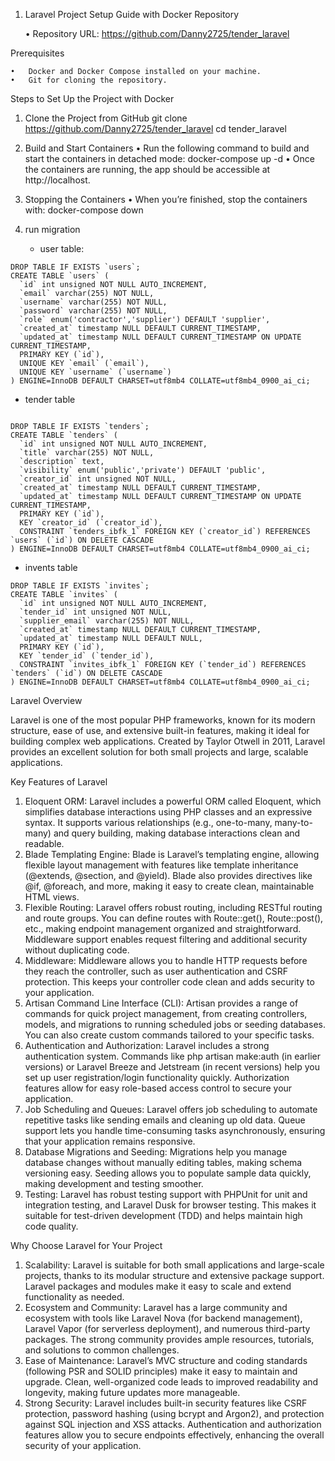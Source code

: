 1. Laravel Project Setup Guide with Docker
   Repository

	•	Repository URL: https://github.com/Danny2725/tender_laravel

Prerequisites

	•	Docker and Docker Compose installed on your machine.
	•	Git for cloning the repository.
 Steps to Set Up the Project with Docker

1. Clone the Project from GitHub
git clone https://github.com/Danny2725/tender_laravel
cd tender_laravel
2. Build and Start Containers
•	Run the following command to build and start the containers in detached mode:
    docker-compose up -d
•	Once the containers are running, the app should be accessible at http://localhost.

3. Stopping the Containers
•	When you’re finished, stop the containers with:
docker-compose down
4. run migration
   - user table:
```
DROP TABLE IF EXISTS `users`;
CREATE TABLE `users` (
  `id` int unsigned NOT NULL AUTO_INCREMENT,
  `email` varchar(255) NOT NULL,
  `username` varchar(255) NOT NULL,
  `password` varchar(255) NOT NULL,
  `role` enum('contractor','supplier') DEFAULT 'supplier',
  `created_at` timestamp NULL DEFAULT CURRENT_TIMESTAMP,
  `updated_at` timestamp NULL DEFAULT CURRENT_TIMESTAMP ON UPDATE CURRENT_TIMESTAMP,
  PRIMARY KEY (`id`),
  UNIQUE KEY `email` (`email`),
  UNIQUE KEY `username` (`username`)
) ENGINE=InnoDB DEFAULT CHARSET=utf8mb4 COLLATE=utf8mb4_0900_ai_ci;
```

- tender table
```

DROP TABLE IF EXISTS `tenders`;
CREATE TABLE `tenders` (
  `id` int unsigned NOT NULL AUTO_INCREMENT,
  `title` varchar(255) NOT NULL,
  `description` text,
  `visibility` enum('public','private') DEFAULT 'public',
  `creator_id` int unsigned NOT NULL,
  `created_at` timestamp NULL DEFAULT CURRENT_TIMESTAMP,
  `updated_at` timestamp NULL DEFAULT CURRENT_TIMESTAMP ON UPDATE CURRENT_TIMESTAMP,
  PRIMARY KEY (`id`),
  KEY `creator_id` (`creator_id`),
  CONSTRAINT `tenders_ibfk_1` FOREIGN KEY (`creator_id`) REFERENCES `users` (`id`) ON DELETE CASCADE
) ENGINE=InnoDB DEFAULT CHARSET=utf8mb4 COLLATE=utf8mb4_0900_ai_ci;
```

- invents table
```
DROP TABLE IF EXISTS `invites`;
CREATE TABLE `invites` (
  `id` int unsigned NOT NULL AUTO_INCREMENT,
  `tender_id` int unsigned NOT NULL,
  `supplier_email` varchar(255) NOT NULL,
  `created_at` timestamp NULL DEFAULT CURRENT_TIMESTAMP,
  `updated_at` timestamp NULL DEFAULT NULL,
  PRIMARY KEY (`id`),
  KEY `tender_id` (`tender_id`),
  CONSTRAINT `invites_ibfk_1` FOREIGN KEY (`tender_id`) REFERENCES `tenders` (`id`) ON DELETE CASCADE
) ENGINE=InnoDB DEFAULT CHARSET=utf8mb4 COLLATE=utf8mb4_0900_ai_ci;
```
Laravel Overview

Laravel is one of the most popular PHP frameworks, known for its modern structure, ease of use, and extensive built-in features, making it ideal for building complex web applications. Created by Taylor Otwell in 2011, Laravel provides an excellent solution for both small projects and large, scalable applications.

Key Features of Laravel
1.	Eloquent ORM: Laravel includes a powerful ORM called Eloquent, which simplifies database interactions using PHP classes and an expressive syntax. It supports various relationships (e.g., one-to-many, many-to-many) and query building, making database interactions clean and readable.
2.	Blade Templating Engine: Blade is Laravel’s templating engine, allowing flexible layout management with features like template inheritance (@extends, @section, and @yield). Blade also provides directives like @if, @foreach, and more, making it easy to create clean, maintainable HTML views.
3.	Flexible Routing: Laravel offers robust routing, including RESTful routing and route groups. You can define routes with Route::get(), Route::post(), etc., making endpoint management organized and straightforward. Middleware support enables request filtering and additional security without duplicating code.
4.	Middleware: Middleware allows you to handle HTTP requests before they reach the controller, such as user authentication and CSRF protection. This keeps your controller code clean and adds security to your application.
5.	Artisan Command Line Interface (CLI): Artisan provides a range of commands for quick project management, from creating controllers, models, and migrations to running scheduled jobs or seeding databases. You can also create custom commands tailored to your specific tasks.
6.	Authentication and Authorization: Laravel includes a strong authentication system. Commands like php artisan make:auth (in earlier versions) or Laravel Breeze and Jetstream (in recent versions) help you set up user registration/login functionality quickly. Authorization features allow for easy role-based access control to secure your application.
7.	Job Scheduling and Queues: Laravel offers job scheduling to automate repetitive tasks like sending emails and cleaning up old data. Queue support lets you handle time-consuming tasks asynchronously, ensuring that your application remains responsive.
8.	Database Migrations and Seeding: Migrations help you manage database changes without manually editing tables, making schema versioning easy. Seeding allows you to populate sample data quickly, making development and testing smoother.
9.	Testing: Laravel has robust testing support with PHPUnit for unit and integration testing, and Laravel Dusk for browser testing. This makes it suitable for test-driven development (TDD) and helps maintain high code quality.

Why Choose Laravel for Your Project
1.	Scalability: Laravel is suitable for both small applications and large-scale projects, thanks to its modular structure and extensive package support. Laravel packages and modules make it easy to scale and extend functionality as needed.
2.	Ecosystem and Community: Laravel has a large community and ecosystem with tools like Laravel Nova (for backend management), Laravel Vapor (for serverless deployment), and numerous third-party packages. The strong community provides ample resources, tutorials, and solutions to common challenges.
3.	Ease of Maintenance: Laravel’s MVC structure and coding standards (following PSR and SOLID principles) make it easy to maintain and upgrade. Clean, well-organized code leads to improved readability and longevity, making future updates more manageable.
4.	Strong Security: Laravel includes built-in security features like CSRF protection, password hashing (using bcrypt and Argon2), and protection against SQL injection and XSS attacks. Authentication and authorization features allow you to secure endpoints effectively, enhancing the overall security of your application.
